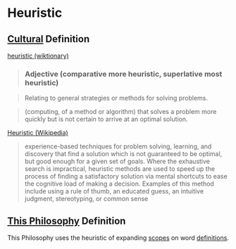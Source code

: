 # Heuristic

## [Cultural](./culture.md) Definition

<a href="http://en.wiktionary.org/wiki/heuristic" target="_blank">heuristic (wiktionary)</a>

> ### Adjective (comparative more heuristic, superlative most heuristic)

> Relating to general strategies or methods for solving problems.

> (computing, of a method or algorithm) that solves a problem more quickly but is not certain to arrive at an optimal solution.

<a href="https://en.wikipedia.org/wiki/Heuristic" target="_blank">Heuristic (Wikipedia)</a>

> experience-based techniques for problem solving, learning, and discovery that find a solution which is not guaranteed to be optimal, but good enough for a given set of goals. Where the exhaustive search is impractical, heuristic methods are used to speed up the process of finding a satisfactory solution via mental shortcuts to ease the cognitive load of making a decision. Examples of this method include using a rule of thumb, an educated guess, an intuitive judgment, stereotyping, or common sense

## [This Philosophy](./this-philosophy.md) Definition

This Philosophy uses the heuristic of expanding [scopes](./scope.md) on word [definitions](./definition.md).
